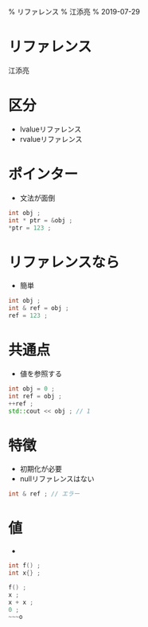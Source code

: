 % リファレンス
% 江添亮
% 2019-07-29

# リファレンス

江添亮

# 区分

+ lvalueリファレンス
+ rvalueリファレンス

# ポインター

+ 文法が面倒

~~~cpp
int obj ;
int * ptr = &obj ;
*ptr = 123 ;
~~~

# リファレンスなら

+ 簡単

~~~cpp
int obj ;
int & ref = obj ;
ref = 123 ;
~~~

# 共通点

+ 値を参照する

~~~cpp
int obj = 0 ;
int ref = obj ;
++ref ;
std::cout << obj ; // 1
~~~

# 特徴

+ 初期化が必要
+ nullリファレンスはない

~~~cpp
int & ref ; // エラー
~~~

# 値

+ 

~~~cpp
int f() ;
int x{} ;

f() ;
x ;
x + x ;
0 ;
~~~o

